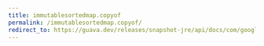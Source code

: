 ```yaml
---
title: immutablesortedmap.copyof
permalink: /immutablesortedmap.copyof/
redirect_to: https://guava.dev/releases/snapshot-jre/api/docs/com/google/common/collect/ImmutableSortedMap.html#copyOf-java.util.Map-
---
```

